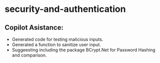 # security-and-authentication

## Copilot Asistance:
- Generated code for testing malicious inputs.
- Generated a function to sanitize user input.
- Suggeesting including the package BCrypt.Net for Password Hashing and comparison.
